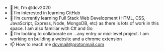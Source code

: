 - 👋 Hi, I’m @dcv2020
- 👀 I’m interested in learning GitHub
- 🌱 I’m currently learning Full Stack Web Development (HTML, CSS, JavaScript, Express, Node, MongoDB, etc) as there is lots of work in this space. I am also familiar with C# and Go
- 💞️ I’m looking to collaborate on ...any entry or mid-level project. I am working on building a website and a chrome extension
- 📫 How to reach me dcvmail@protonmail.com

<!---
dcv2020/dcv2020 is a ✨ special ✨ repository because its `README.md` (this file) appears on your GitHub profile.
You can click the Preview link to take a look at your changes.
--->

